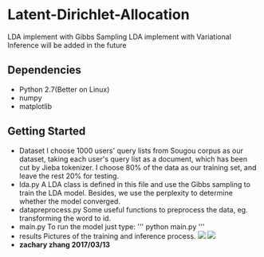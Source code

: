 # Latent-Dirichlet-Allocation
LDA implement with Gibbs Sampling
LDA implement with Variational Inference will be added in the future
## Dependencies
- Python 2.7(Better on Linux)
- numpy
- matplotlib

## Getting Started
- Dataset
I choose 1000 users' query lists from Sougou corpus as our dataset, taking each user's query list as a document, which has been cut by Jieba tokenizer. I choose 80% of the data as our training set, and leave the rest 20% for testing.
- lda.py
A LDA class is defined in this file and use the Gibbs sampling to train the LDA model.
Besides, we use the perplexity to determine whether the model converged.
- datapreprocess.py
Some useful functions to preprocess the data, eg. transforming the word to id.
- main.py
To run the model just type:
'''
python main.py
'''
- results
Pictures of the training and inference process.
![](https://github.com/cszachary/Latent-Dirichlet-Allocation/blob/master/pic/learn.png)
![](https://github.com/cszachary/Latent-Dirichlet-Allocation/blob/master/pic/inference.png)
- **zachary zhang 2017/03/13**
